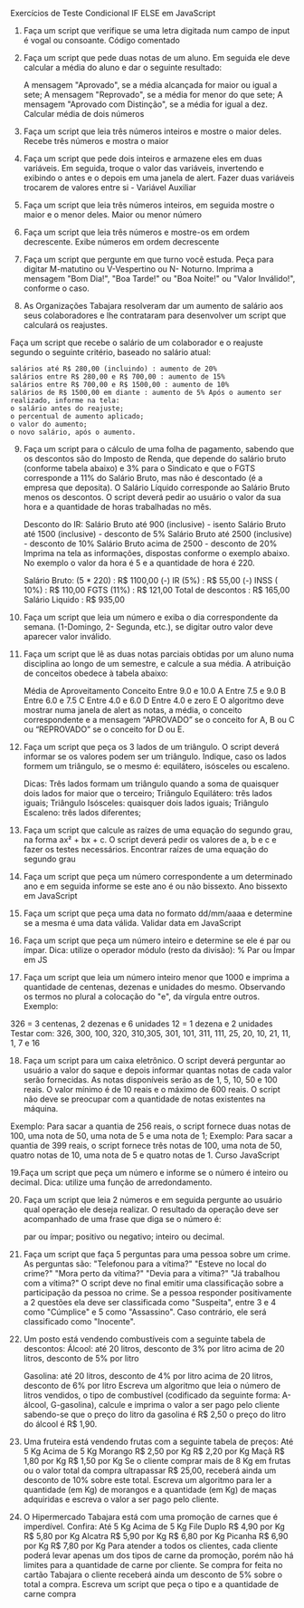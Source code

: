 Exercícios de Teste Condicional IF ELSE em JavaScript
1. Faça um script que verifique se uma letra digitada num campo de input é vogal ou consoante.
Código comentado




2. Faça um script que pede duas notas de um aluno. Em seguida ele deve calcular a média do aluno e dar o seguinte resultado:

    A mensagem "Aprovado", se a média alcançada for maior ou igual a sete;
    A mensagem "Reprovado", se a média for menor do que sete;
    A mensagem "Aprovado com Distinção", se a média for igual a dez.
Calcular média de dois números

3. Faça um script que leia três números inteiros e mostre o maior deles.
Recebe três números e mostra o maior




4. Faça um script que pede dois inteiros e armazene eles em duas variáveis. Em seguida, troque o valor das variáveis, invertendo e exibindo o antes e o depois em uma janela de alert.
Fazer duas variáveis trocarem de valores entre si - Variável Auxiliar

5. Faça um script que leia três números inteiros, em seguida mostre o maior e o menor deles.
Maior ou menor número

6. Faça um script que leia três números e mostre-os em ordem decrescente.
Exibe números em ordem decrescente

7. Faça um script que pergunte em que turno você estuda. Peça para digitar M-matutino ou V-Vespertino ou N- Noturno. Imprima a mensagem "Bom Dia!", "Boa Tarde!" ou "Boa Noite!" ou "Valor Inválido!", conforme o caso.

8. As Organizações Tabajara resolveram dar um aumento de salário aos seus colaboradores e lhe contrataram para desenvolver um script que calculará os reajustes.

Faça um script que recebe o salário de um colaborador e o reajuste segundo o seguinte critério, baseado no salário atual:

    salários até R$ 280,00 (incluindo) : aumento de 20%
    salários entre R$ 280,00 e R$ 700,00 : aumento de 15%
    salários entre R$ 700,00 e R$ 1500,00 : aumento de 10%
    salários de R$ 1500,00 em diante : aumento de 5% Após o aumento ser realizado, informe na tela:
    o salário antes do reajuste;
    o percentual de aumento aplicado;
    o valor do aumento;
    o novo salário, após o aumento.

9. Faça um script para o cálculo de uma folha de pagamento, sabendo que os descontos são do Imposto de Renda, que depende do salário bruto (conforme tabela abaixo) e 3% para o Sindicato e que o FGTS corresponde a 11% do Salário Bruto, mas não é descontado (é a empresa que deposita). O Salário Líquido corresponde ao Salário Bruto menos os descontos. O script deverá pedir ao usuário o valor da sua hora e a quantidade de horas trabalhadas no mês.

    Desconto do IR:
    Salário Bruto até 900 (inclusive) - isento
    Salário Bruto até 1500 (inclusive) - desconto de 5%
    Salário Bruto até 2500 (inclusive) - desconto de 10%
    Salário Bruto acima de 2500 - desconto de 20% Imprima na tela as informações, dispostas conforme o exemplo abaixo. No exemplo o valor da hora é 5 e a quantidade de hora é 220.

    Salário Bruto: (5 * 220)        : R$ 1100,00
    (-) IR (5%)                                : R$   55,00
    (-) INSS ( 10%)                       : R$  110,00
    FGTS (11%)                            : R$  121,00
    Total de descontos                : R$  165,00
    Salário Liquido                       : R$  935,00


10. Faça um script que leia um número e exiba o dia correspondente da semana. (1-Domingo, 2- Segunda, etc.), se digitar outro valor deve aparecer valor inválido.


11. Faça um script que lê as duas notas parciais obtidas por um aluno numa disciplina ao longo de um semestre, e calcule a sua média. A atribuição de conceitos obedece à tabela abaixo:

      Média de Aproveitamento  Conceito
      Entre 9.0 e 10.0                      A
      Entre 7.5 e 9.0                        B
      Entre 6.0 e 7.5                        C
      Entre 4.0 e 6.0                        D
      Entre 4.0 e zero                      E
    O algoritmo deve mostrar numa janela de alert as notas, a média, o conceito correspondente e a mensagem “APROVADO” se o conceito for A, B ou C ou “REPROVADO” se o conceito for D ou E.


12. Faça um script que peça os 3 lados de um triângulo. O script deverá informar se os valores podem ser um triângulo. Indique, caso os lados formem um triângulo, se o mesmo é: equilátero, isósceles ou escaleno.

    Dicas:
    Três lados formam um triângulo quando a soma de quaisquer dois lados for maior que o terceiro;
    Triângulo Equilátero: três lados iguais;
    Triângulo Isósceles: quaisquer dois lados iguais;
    Triângulo Escaleno: três lados diferentes;


13. Faça um script que calcule as raízes de uma equação do segundo grau, na forma ax² + bx + c. O script deverá pedir os valores de a, b e c e fazer os testes necessários.
Encontrar raízes de uma equação do segundo grau


14. Faça um script que peça um número correspondente a um determinado ano e em seguida informe se este ano é ou não bissexto.
Ano bissexto em JavaScript


15. Faça um script que peça uma data no formato dd/mm/aaaa e determine se a mesma é uma data válida.
Validar data em JavaScript

16. Faça um script que peça um número inteiro e determine se ele é par ou ímpar.
Dica: utilize o operador módulo (resto da divisão): %
Par ou Ímpar em JS


17. Faça um script que leia um número inteiro menor que 1000 e imprima a quantidade de centenas, dezenas e unidades do mesmo.
Observando os termos no plural a colocação do "e", da vírgula entre outros. Exemplo:

326 = 3 centenas, 2 dezenas e 6 unidades
12 = 1 dezena e 2 unidades Testar com: 326, 300, 100, 320, 310,305, 301, 101, 311, 111, 25, 20, 10, 21, 11, 1, 7 e 16


18. Faça um script para um caixa eletrônico. O script deverá perguntar ao usuário a valor do saque e depois informar quantas notas de cada valor serão fornecidas. As notas disponíveis serão as de 1, 5, 10, 50 e 100 reais. O valor mínimo é de 10 reais e o máximo de 600 reais. O script não deve se preocupar com a quantidade de notas existentes na máquina.

 Exemplo: Para sacar a quantia de 256 reais, o script fornece duas notas de 100, uma nota de 50, uma nota de 5 e uma nota de 1;
 Exemplo: Para sacar a quantia de 399 reais, o script fornece três notas de 100, uma nota de 50, quatro notas de 10, uma nota de 5 e quatro notas de 1.
Curso JavaScript



19.Faça um script que peça um número e informe se o número é inteiro ou decimal. Dica: utilize uma função de arredondamento.


20. Faça um script que leia 2 números e em seguida pergunte ao usuário qual operação ele deseja realizar. O resultado da operação deve ser acompanhado de uma frase que diga se o número é:

    par ou ímpar;
    positivo ou negativo;
    inteiro ou decimal.


21. Faça um script que faça 5 perguntas para uma pessoa sobre um crime. As perguntas são:
    "Telefonou para a vítima?"
    "Esteve no local do crime?"
    "Mora perto da vítima?"
    "Devia para a vítima?"
    "Já trabalhou com a vítima?" O script deve no final emitir uma classificação sobre a participação da pessoa no crime. Se a pessoa responder positivamente a 2 questões ela deve ser classificada como "Suspeita", entre 3 e 4 como "Cúmplice" e 5 como "Assassino". Caso contrário, ele será classificado como "Inocente".


22. Um posto está vendendo combustíveis com a seguinte tabela de descontos:
    Álcool: até 20 litros, desconto de 3% por litro
    acima de 20 litros, desconto de 5% por litro

    Gasolina:
    até 20 litros, desconto de 4% por litro
    acima de 20 litros, desconto de 6% por litro Escreva um algoritmo que leia o número de litros vendidos, o tipo de combustível (codificado da seguinte forma: A-álcool, G-gasolina), calcule e imprima o valor a ser pago pelo cliente sabendo-se que o preço do litro da gasolina é R$ 2,50 o preço do litro do álcool é R$ 1,90.


23. Uma fruteira está vendendo frutas com a seguinte tabela de preços:
                          Até 5 Kg                 Acima de 5 Kg
    Morango         R$ 2,50 por Kg          R$ 2,20 por Kg
    Maçã              R$ 1,80 por Kg          R$ 1,50 por Kg
    Se o cliente comprar mais de 8 Kg em frutas ou o valor total da compra ultrapassar R$ 25,00, receberá ainda um desconto de 10% sobre este total. Escreva um algoritmo para ler a quantidade (em Kg) de morangos e a quantidade (em Kg) de maças adquiridas e escreva o valor a ser pago pelo cliente.


24. O Hipermercado Tabajara está com uma promoção de carnes que é imperdível. Confira:
                          Até 5 Kg               Acima de 5 Kg
    File Duplo      R$ 4,90 por Kg          R$ 5,80 por Kg
    Alcatra           R$ 5,90 por Kg          R$ 6,80 por Kg
    Picanha          R$ 6,90 por Kg          R$ 7,80 por Kg
    Para atender a todos os clientes, cada cliente poderá levar apenas um dos tipos de carne da promoção, porém não há limites para a quantidade de carne por cliente. Se compra for feita no cartão Tabajara o cliente receberá ainda um desconto de 5% sobre o total a compra. Escreva um script que peça o tipo e a quantidade de carne compra